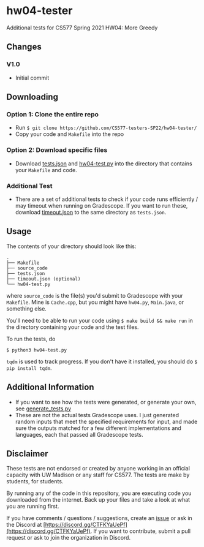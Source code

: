 # hw04-tester

Additional tests for CS577 Spring 2021 HW04: More Greedy

## Changes

### V1.0
 - Initial commit

## Downloading

### Option 1: Clone the entire repo

 - Run `$ git clone https://github.com/CS577-testers-SP22/hw04-tester/`
 - Copy your code and `Makefile` into the repo

### Option 2: Download specific files

 - Download [tests.json](tests.json) and [hw04-test.py](hw04-test.py) into the directory that contains your `Makefile` and code.

### Additional Test

 - There are a set of additional tests to check if your code runs efficiently / may timeout when running on Gradescope. If you want to run these, download [timeout.json](timeout.json) to the same directory as `tests.json`.

## Usage

The contents of your directory should look like this:

```shell
.
├── Makefile
├── source_code
├── tests.json
├── timeout.json (optional)
└── hw04-test.py
```

where `source_code` is the file(s) you'd submit to Gradescope with your `Makefile`. Mine is `Cache.cpp`, but you might have `hw04.py`, `Main.java`, or something else.

You'll need to be able to run your code using `$ make build && make run` in the directory containing your code and the test files.

To run the tests, do

```shell
$ python3 hw04-test.py
```

`tqdm` is used to track progress. If you don't have it installed, you should do `$ pip install tqdm`.

## Additional Information

 - If you want to see how the tests were generated, or generate your own, see [generate_tests.py](generate_tests.py)
 - These are not the actual tests Gradescope uses. I just generated random inputs that meet the specified requirements for input, and made sure the outputs matched for a few different implementations and languages, each that passed all Gradescope tests.

## Disclaimer

These tests are not endorsed or created by anyone working in an official capacity with UW Madison or any staff for CS577. The tests are make by students, for students.

By running any of the code in this repository, you are executing code you downloaded from the internet. Back up your files and take a look at what you are running first.

If you have comments / questions / suggestions, create an [issue](/../../issues) or ask in the Discord at [https://discord.gg/CTFKYaUePf](https://discord.gg/CTFKYaUePf). If you want to contribute, submit a pull request or ask to join the organization in Discord.
